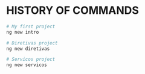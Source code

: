 # HISTORY OF COMMANDS

```bash
# My first project
ng new intro

# Diretivas project
ng new diretivas

# Servicos project
ng new servicos
```